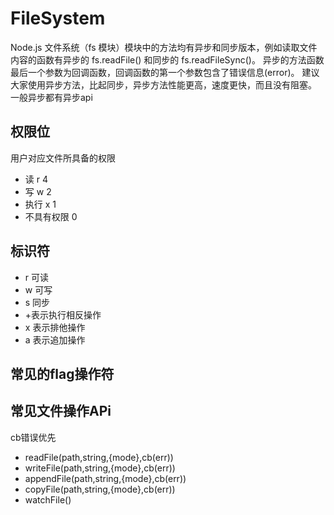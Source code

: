 # FileSystem
Node.js 文件系统（fs 模块）模块中的方法均有异步和同步版本，例如读取文件内容的函数有异步的 fs.readFile() 和同步的 fs.readFileSync()。
异步的方法函数最后一个参数为回调函数，回调函数的第一个参数包含了错误信息(error)。
建议大家使用异步方法，比起同步，异步方法性能更高，速度更快，而且没有阻塞。
一般异步都有异步api
## 权限位
用户对应文件所具备的权限
+ 读 r 4
+ 写 w 2
+ 执行 x 1
+ 不具有权限 0
## 标识符
+ r 可读
+ w 可写
+ s 同步
+ +表示执行相反操作
+ x 表示排他操作
+ a 表示追加操作

## 常见的flag操作符


## 常见文件操作APi
cb错误优先
+ readFile(path,string,{mode},cb(err))
+ writeFile(path,string,{mode},cb(err))
+ appendFile(path,string,{mode},cb(err))
+ copyFile(path,string,{mode},cb(err))
+ watchFile()